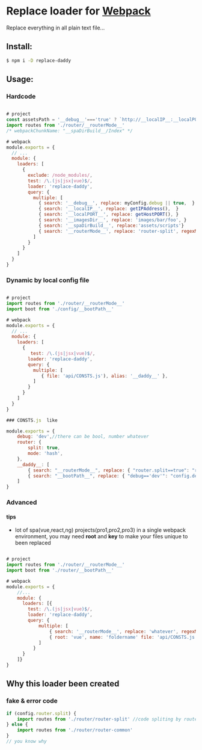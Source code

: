 # Replace loader for [Webpack](http://webpack.github.io/)

Replace everything in all plain text file...

## Install:

```bash
$ npm i -D replace-daddy
```

## Usage:

### Hardcode

```javascript

# project
const assetsPath = '__debug__'==='true' ? `http://__localIP__:__localPORT__/foo` : `//cdn.site.com/assets/bar`;
import routes from './router/__routerMode__'
/* webpackChunkName: "__spaDirBuild__/Index" */

# webpack
module.exports = {
  // ...
  module: {
    loaders: [
      {
        exclude: /node_modules/,
        test: /\.(js|jsx|vue)$/,
        loader: 'replace-daddy',
        query: {
          multiple: [
            { search: '__debug__', replace: myConfig.debug || true,  } //warning: use bool string in condition syntax 
            { search: '__localIP__', replace: getIPAddress(),  }
            { search: '__localPORT__', replace: getHostPORT(), }
            { search: '__imagesDir__', replace: 'images/bar/foo', }
            { search: '__spaDirBuild__', replace:'assets/scripts'}
            { search: '__routerMode__', replace: 'router-split', regexMode:'ig' },
          ]
        }
      }
    ]
  }
}
```

### Dynamic by local config file

```javascript

# project
import routes from './router/__routerMode__'
import boot from './config/__bootPath__'

# webpack
module.exports = {
  // ...
  module: {
    loaders: [
      {
         test: /\.(js|jsx|vue)$/,
        loader: 'replace-daddy',
        query: {
          multiple: [
             { file: 'api/CONSTS.js'), alias: '__daddy__' },
          ]
        }
      }
    ]
  }
}

### CONSTS.js  like 

module.exports = {
    debug: 'dev',//there can be bool, number whatever
    router: {
        split: true, 
        mode: 'hash', 
    },
    __daddy__: [
        { search: "__routerMode__", replace: { "router.split==true": "router-split", "router.split==false": "router-common" }, regexMode: "ig" },
        { search: "__bootPath__", replace: { "debug=='dev'": "config.dev.js", "debug=='pro'": "config.pro.js" } },
    ]
}

```

### Advanced

#### tips
- lot of spa(vue,react,ng) projects(pro1,pro2,pro3) in a single webpack environment, you may need **root** and **key** to make your files unique to been replaced

```javascript

# project
import routes from './router/__routerMode__'
import boot from './router/__bootPath__'

# webpack
module.exports = {
    //...
    module: {
      loaders: [{
        test: /\.(js|jsx|vue)$/,
        loader: 'replace-daddy',
        query: {
            multiple: [
                { search: '__routerMode__', replace: 'whatever', regexMode: 'ig' },
                { root: 'vue', name: 'foldername' file: 'api/CONSTS.js'), alias: '__daddy__'},
            ]
          }
      }
    ]}
}

```

## Why this loader been created

### fake & error code
``` javascript
if (config.router.split) {
    import routes from './router/router-split' //code spliting by router
} else {
    import routes from './router/router-common'
}
// you know why
```